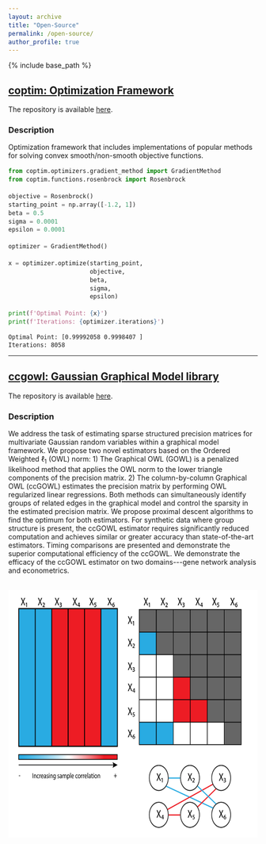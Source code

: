 ```yaml
---
layout: archive
title: "Open-Source"
permalink: /open-source/
author_profile: true
---
```


{% include base_path %}

## [coptim: Optimization Framework](https://cmazzaanthony.github.io/coptim/)

The repository is available [here](https://github.com/cmazzaanthony/coptim).

### Description
Optimization framework that includes implementations of popular methods
for solving convex smooth/non-smooth objective functions.

```python
from coptim.optimizers.gradient_method import GradientMethod
from coptim.functions.rosenbrock import Rosenbrock

objective = Rosenbrock()	
starting_point = np.array([-1.2, 1])	
beta = 0.5
sigma = 0.0001
epsilon = 0.0001

optimizer = GradientMethod()

x = optimizer.optimize(starting_point,
                       objective,
                       beta,
                       sigma,
                       epsilon)

print(f'Optimal Point: {x}')
print(f'Iterations: {optimizer.iterations}')
```

```
Optimal Point: [0.99992058 0.9998407 ]
Iterations: 8058
```

----

## [ccgowl: Gaussian Graphical Model library](https://cmazzaanthony.github.io/ccgowl/)

The repository is available [here](https://github.com/cmazzaanthony/ccgowl).

### Description
We address the task of estimating sparse structured precision matrices for multivariate Gaussian random variables within a graphical model
framework. We propose two novel estimators based on the Ordered Weighted $\ell_1$ (OWL) norm: 1) The Graphical OWL (GOWL) is a penalized likelihood method that applies the OWL norm to the lower triangle components of the precision matrix. 2) The column-by-column Graphical OWL (ccGOWL) estimates the precision matrix by performing OWL regularized linear regressions. Both methods can simultaneously identify groups of related edges in the graphical model and control the sparsity in the estimated precision matrix. We propose proximal descent algorithms to find the optimum for both estimators. For synthetic data where group structure is present, the ccGOWL estimator requires significantly reduced computation and achieves similar or greater accuracy than state-of-the-art estimators. Timing comparisons are presented and demonstrate the superior computational efficiency of the ccGOWL. We demonstrate the efficacy of the ccGOWL estimator on two domains---gene network analysis and econometrics.

<br/><img src='/images/fig_groups-01.png' width="100%" height="500">
